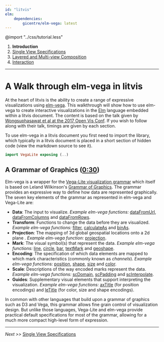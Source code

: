 ```yaml
---
id: "litvis"
elm:
    dependencies:
        gicentre/elm-vega: latest
---
```


@import "../css/tutorial.less"

1.  **Introduction**
2.  [Single View Specifications](elmVegaWalkthrough2.md)
3.  [Layered and Multi-view Composition](elmVegaWalkthrough3.md)
4.  [Interaction](elmVegaWalkthrough4.md)

---

# A Walk through elm-vega in litvis

At the heart of litvis is the ability to create a range of expressive visualizations using [elm-vega](https://github.com/gicentre/elm-vega).
This walkthrough will show how to use elm-vega to create interactive visualizations in the [Elm](http://elm-lang.org) language embedded within a litvis document.
The content is based on the talk given by [Wongsuphasawat et al at the 2017 Open Vis Conf](https://youtu.be/9uaHRWj04D4).
If you wish to follow along with their talk, timings are given by each section.

To use elm-vega in a litvis document you first need to import the library, which typically in a litvis document is placed in a short section of hidden code (view the markdown source to see it).

```elm {l=hidden}
import VegaLite exposing (..)
```

## A Grammar of Graphics ([0:30](https://youtu.be/9uaHRWj04D4?t=30s))

Elm-vega is a wrapper for the [Vega-Lite visualization grammar](https://vega.github.io) which itself is based on Leland Wilkinson's [Grammar of Graphics](http://www.springer.com/gb/book/9780387245447).
The grammar provides an expressive way to define how data are represented graphically.
The seven key elements of the grammar as represented in elm-vega and Vega-Lite are:

*   **Data**: The input to visualize. _Example elm-vega functions:_ [dataFromUrl](http://package.elm-lang.org/packages/gicentre/elm-vega/latest/VegaLite#dataFromUrl), [dataFromColumns](http://package.elm-lang.org/packages/gicentre/elm-vega/latest/VegaLite#dataFromColumns) and [dataFromRows](http://package.elm-lang.org/packages/gicentre/elm-vega/latest/VegaLite#dataFromRows).
*   **Transform**: Functions to change the data before they are visualized. _Example elm-vega functions:_ [filter](http://package.elm-lang.org/packages/gicentre/elm-vega/latest/VegaLite#filter), [calculateAs](http://package.elm-lang.org/packages/gicentre/elm-vega/latest/VegaLite#calculateAs) and [binAs](http://package.elm-lang.org/packages/gicentre/elm-vega/latest/VegaLite#binAs).
*   **Projection**: The mapping of 3d global geospatial locations onto a 2d plane . _Example elm-vega function:_ [projection](http://package.elm-lang.org/packages/gicentre/elm-vega/latest/VegaLite#projection).
*   **Mark**: The visual symbol(s) that represent the data. _Example elm-vega functions:_ [line](http://package.elm-lang.org/packages/gicentre/elm-vega/latest/VegaLite#line), [circle](http://package.elm-lang.org/packages/gicentre/elm-vega/latest/VegaLite#circle), [bar](http://package.elm-lang.org/packages/gicentre/elm-vega/latest/VegaLite#bar), [textMark](http://package.elm-lang.org/packages/gicentre/elm-vega/latest/VegaLite#textMark) and [geoshape](http://package.elm-lang.org/packages/gicentre/elm-vega/latest/VegaLite#geoshape).
*   **Encoding**: The specification of which data elements are mapped to which mark characteristics (commonly known as _channels_). _Example elm-vega functions:_ [position](http://package.elm-lang.org/packages/gicentre/elm-vega/latest/VegaLite#position), [shape](http://package.elm-lang.org/packages/gicentre/elm-vega/latest/VegaLite#shape), [size](http://package.elm-lang.org/packages/gicentre/elm-vega/latest/VegaLite#size) and [color](http://package.elm-lang.org/packages/gicentre/elm-vega/latest/VegaLite#color).
*   **Scale**: Descriptions of the way encoded marks represent the data. _Example elm-vega functions:_ [scDomain](http://package.elm-lang.org/packages/gicentre/elm-vega/latest/VegaLite#scDomain), [scPadding](http://package.elm-lang.org/packages/gicentre/elm-vega/latest/VegaLite#scPadding) and [scInterpolate](http://package.elm-lang.org/packages/gicentre/elm-vega/latest/VegaLite#scInterpolate).
*   **Guides**: Supplementary visual elements that support interpreting the visualization. _Example elm-vega functions:_ [axTitle](http://package.elm-lang.org/packages/gicentre/elm-vega/latest/VegaLite#axTitle) (for position encodings) and [leTitle](http://package.elm-lang.org/packages/gicentre/elm-vega/latest/VegaLite#leTitle) (for color, size and shape encodings).

In common with other languages that build upon a grammar of graphics such as D3 and Vega, this grammar allows fine grain control of visualization design.
But unlike those languages, Vega-Lite and elm-vega provide practical default specifications for most of the grammar, allowing for a much more compact high-level form of expression.

---

_Next >>_ [Single View Specifications](elmVegaWalkthrough2.md)

